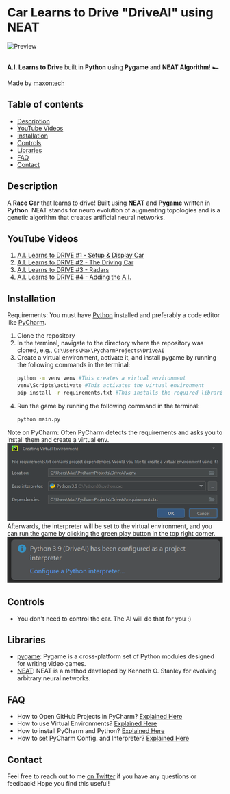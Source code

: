 # Car Learns to Drive "DriveAI" using NEAT

![Preview](preview.gif)
<br>
<br>

**A.I. Learns to Drive** built in **Python** using **Pygame** and **NEAT Algorithm**! 🏎️

Made by [maxontech](https://twitter.com/max_on_tech)

## Table of contents

- [Description](#description)
- [YouTube Videos](#youtube-videos)
- [Installation](#installation)
- [Controls](#controls)
- [Libraries](#libraries)
- [FAQ](#faq)
- [Contact](#contact)

## Description

A **Race Car** that learns to drive! Built using **NEAT** and **Pygame** written in **Python**. 
NEAT stands for neuro evolution of augmenting topologies and is a genetic algorithm that creates artificial neural networks.

## YouTube Videos

1. [A.I. Learns to DRIVE #1 - Setup & Display Car](https://youtu.be/GxjNDjOSLXY)
2. [A.I. Learns to DRIVE #2 - The Driving Car](https://youtu.be/Dst4yrtFOAg)
3. [A.I. Learns to DRIVE #3 - Radars](https://youtu.be/JNAtyw_NENo)
4. [A.I. Learns to DRIVE #4 - Adding the A.I.](https://youtu.be/tgoLDCdqyBU)

## Installation
Requirements: You must have [Python](https://www.python.org/downloads/) installed and preferably a code editor like [PyCharm](https://www.jetbrains.com/pycharm/download/).

1. Clone the repository 
2. In the terminal, navigate to the directory where the repository was cloned, e.g., `C:\Users\Max\PycharmProjects\DriveAI`
3. Create a virtual environment, activate it, and install pygame by running the following commands in the terminal:
    ```bash
    python -m venv venv #This creates a virtual environment
    venv\Scripts\activate #This activates the virtual environment
    pip install -r requirements.txt #This installs the required libraries
    ```
4. Run the game by running the following command in the terminal:
    ```bash
    python main.py
    ```
Note on PyCharm: Often PyCharm detects the requirements and asks you to install them and create a virtual env. 
![Preview](pycharm-requirements.PNG)
Afterwards, the interpreter will be set to the virtual environment, and you can run the game by clicking the green play button in the top right corner.
![Preview](pycharm-interpreter.PNG)

## Controls
- You don't need to control the car. The AI will do that for you :)

## Libraries

- [pygame](https://www.pygame.org/news): Pygame is a cross-platform set of Python modules designed for writing video games.
- [NEAT](https://neat-python.readthedocs.io/en/latest/): NEAT is a method developed by Kenneth O. Stanley for evolving arbitrary neural networks.

## FAQ
- How to Open GitHub Projects in PyCharm? [Explained Here](https://youtu.be/cAnWazo5pFU)
- How to use Virtual Environments? [Explained Here](https://youtu.be/2P30W3TN4nI)
- How to install PyCharm and Python? [Explained Here](https://youtu.be/XsL8JDkH-ec)
- How to set PyCharm Config. and Interpreter? [Explained Here](https://youtu.be/OajNS-WHiUI)

## Contact

Feel free to reach out to me [on Twitter](https://twitter.com/max_on_tech) if you have any questions or feedback! Hope you find this useful!